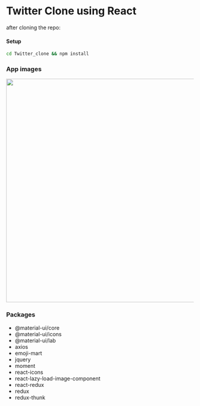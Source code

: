 # Twitter Clone using React

after cloning the repo: 
#### Setup

```bash
cd Twitter_clone && npm install
```

### App images
<img src="https://github.com/Girish3214/Twitter_clone/blob/master/public/videos/twitter.gif?raw=true" width="900" height="600">

### Packages
    
- @material-ui/core
- @material-ui/icons
- @material-ui/lab
- axios
- emoji-mart
- jquery
- moment
- react-icons
- react-lazy-load-image-component
- react-redux
- redux
- redux-thunk
